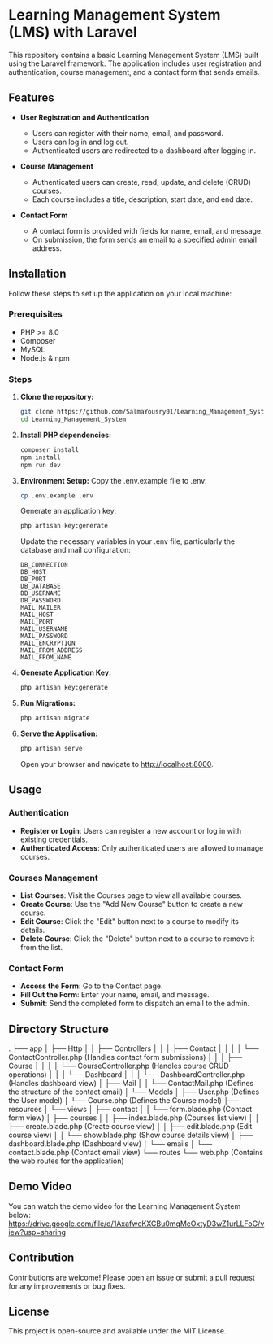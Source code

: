 # Learning Management System (LMS) with Laravel

This repository contains a basic Learning Management System (LMS) built using the Laravel framework. The application includes user registration and authentication, course management, and a contact form that sends emails.

## Features

-   **User Registration and Authentication**

    -   Users can register with their name, email, and password.
    -   Users can log in and log out.
    -   Authenticated users are redirected to a dashboard after logging in.

-   **Course Management**

    -   Authenticated users can create, read, update, and delete (CRUD) courses.
    -   Each course includes a title, description, start date, and end date.

-   **Contact Form**
    -   A contact form is provided with fields for name, email, and message.
    -   On submission, the form sends an email to a specified admin email address.

## Installation

Follow these steps to set up the application on your local machine:

### Prerequisites

-   PHP >= 8.0
-   Composer
-   MySQL
-   Node.js & npm

### Steps

1. **Clone the repository:**

    ```bash
    git clone https://github.com/SalmaYousry01/Learning_Management_System.git
    cd Learning_Management_System
    ```

2. **Install PHP dependencies:**

    ```bash
    composer install
    npm install
    npm run dev
    ```

3. **Environment Setup:**
   Copy the .env.example file to .env:

    ```bash
    cp .env.example .env
    ```

    Generate an application key:

    ```bash
    php artisan key:generate
    ```

    Update the necessary variables in your .env file, particularly the database and mail configuration:

    ```
    DB_CONNECTION
    DB_HOST
    DB_PORT
    DB_DATABASE
    DB_USERNAME
    DB_PASSWORD
    MAIL_MAILER
    MAIL_HOST
    MAIL_PORT
    MAIL_USERNAME
    MAIL_PASSWORD
    MAIL_ENCRYPTION
    MAIL_FROM_ADDRESS
    MAIL_FROM_NAME
    ```

4. **Generate Application Key:**

    ```bash
    php artisan key:generate
    ```

5. **Run Migrations:**

    ```bash
    php artisan migrate
    ```

6. **Serve the Application:**
    ```bash
    php artisan serve
    ```
    Open your browser and navigate to [http://localhost:8000](http://localhost:8000).

## Usage

### Authentication

-   **Register or Login**: Users can register a new account or log in with existing credentials.
-   **Authenticated Access**: Only authenticated users are allowed to manage courses.

### Courses Management

-   **List Courses**: Visit the Courses page to view all available courses.
-   **Create Course**: Use the "Add New Course" button to create a new course.
-   **Edit Course**: Click the "Edit" button next to a course to modify its details.
-   **Delete Course**: Click the "Delete" button next to a course to remove it from the list.

### Contact Form

-   **Access the Form**: Go to the Contact page.
-   **Fill Out the Form**: Enter your name, email, and message.
-   **Submit**: Send the completed form to dispatch an email to the admin.

## Directory Structure

.
├── app
│   ├── Http
│   │   ├── Controllers
│   │   │   ├── Contact
│   │   │   │   └── ContactController.php (Handles contact form submissions)
│   │   │   ├── Course
│   │   │   │   └── CourseController.php (Handles course CRUD operations)
│   │   │   └── Dashboard
│   │   │       └── DashboardController.php (Handles dashboard view)
│   ├── Mail
│   │   └── ContactMail.php (Defines the structure of the contact email)
│   └── Models
│       ├── User.php (Defines the User model)
│       └── Course.php (Defines the Course model)
├── resources
│   └── views
│       ├── contact
│       │   └── form.blade.php (Contact form view)
│       ├── courses
│       │   ├── index.blade.php (Courses list view)
│       │   ├── create.blade.php (Create course view)
│       │   ├── edit.blade.php (Edit course view)
│       │   └── show.blade.php (Show course details view)
│       ├── dashboard.blade.php (Dashboard view)
│       └── emails
│           └── contact.blade.php (Contact email view)
└── routes
    └── web.php (Contains the web routes for the application)


## Demo Video

You can watch the demo video for the Learning Management System below:
https://drive.google.com/file/d/1AxafweKXCBu0mqMcOxtyD3wZ1urLLFoG/view?usp=sharing

## Contribution

Contributions are welcome! Please open an issue or submit a pull request for any improvements or bug fixes.

## License

This project is open-source and available under the MIT License.
